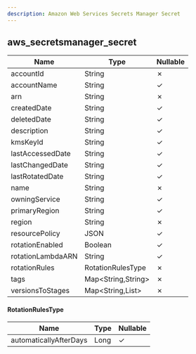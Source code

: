```yaml
---
description: Amazon Web Services Secrets Manager Secret
---
```

aws_secretsmanager_secret
-------------------------

| **Name**          | **Type**           | **Nullable** |
| ----------------- | ------------------ | ------------ |
| accountId         | String             | &cross;      |
| accountName       | String             | &check;      |
| arn               | String             | &cross;      |
| createdDate       | String             | &check;      |
| deletedDate       | String             | &check;      |
| description       | String             | &check;      |
| kmsKeyId          | String             | &check;      |
| lastAccessedDate  | String             | &check;      |
| lastChangedDate   | String             | &check;      |
| lastRotatedDate   | String             | &check;      |
| name              | String             | &cross;      |
| owningService     | String             | &check;      |
| primaryRegion     | String             | &check;      |
| region            | String             | &cross;      |
| resourcePolicy    | JSON               | &check;      |
| rotationEnabled   | Boolean            | &check;      |
| rotationLambdaARN | String             | &check;      |
| rotationRules     | RotationRulesType  | &cross;      |
| tags              | Map<String,String> | &cross;      |
| versionsToStages  | Map<String,List>   | &cross;      |

#### RotationRulesType
| **Name**               | **Type** | **Nullable** |
| ---------------------- | -------- | ------------ |
| automaticallyAfterDays | Long     | &check;      |
